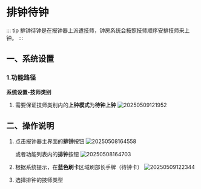 # 排钟待钟
::: tip
排钟待钟是在报钟器上派遣技师，钟房系统会按照技师顺序安排技师来上钟。
:::
## 一、系统设置
### 1.功能路径
**系统设置-技师类别**

1. 需要保证技师类别内的**上钟模式**为**待钟上钟**
   ![20250509121952](https://wiki-cdsoft.oss-cn-hangzhou.aliyuncs.com/20250509121952.png)

## 二、操作说明
1. 点击报钟器主界面的**排钟**按钮
![20250508164558](https://wiki-cdsoft.oss-cn-hangzhou.aliyuncs.com/20250508164558.png)


    或者功能列表内的**排钟**按钮
![20250508164703](https://wiki-cdsoft.oss-cn-hangzhou.aliyuncs.com/20250508164703.png)
2. 根据系统提示，在**蓝色刷卡**区域刷部长手牌（待钟卡）
   ![20250509122344](https://wiki-cdsoft.oss-cn-hangzhou.aliyuncs.com/20250509122344.png)

3. 选择排钟的技师类型
